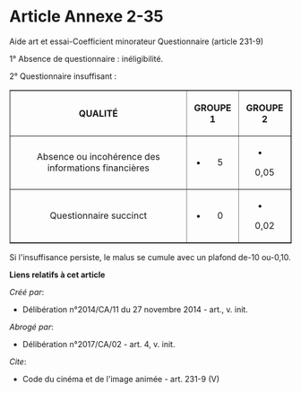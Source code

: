 # Article Annexe 2-35

Aide art et essai-Coefficient minorateur Questionnaire (article 231-9) 

1° Absence de questionnaire : inéligibilité. 

2° Questionnaire insuffisant : 

<table border="1">
  <tbody>
    <tr>
      <th>

QUALITÉ </th>
      <th>

GROUPE 1 </th>
      <th>

GROUPE 2 </th>
    </tr>
    <tr>
      <td align="center" valign="middle">

Absence ou incohérence des informations financières</td>
      <td align="center" valign="middle">

- 5</td>
      <td align="center" valign="middle">

- 0,05 </td>
    </tr>
    <tr>
      <td align="center" valign="middle">

Questionnaire succinct</td>
      <td align="center" valign="middle">

- 0</td>
      <td align="center" valign="middle">

- 0,02 </td>
    </tr>
  </tbody>
</table>

Si l'insuffisance persiste, le malus se cumule avec un plafond de-10 ou-0,10.

**Liens relatifs à cet article**

_Créé par_:

  - Délibération n°2014/CA/11 du 27 novembre 2014 - art., v. init.

_Abrogé par_:

  - Délibération n°2017/CA/02 - art. 4, v. init.

_Cite_:

  - Code du cinéma et de l'image animée - art. 231-9 (V)
